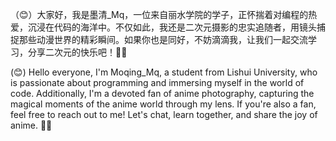（😊）大家好，我是墨清_Mq，一位来自丽水学院的学子，正怀揣着对编程的热爱，沉浸在代码的海洋中。不仅如此，我还是二次元摄影的忠实追随者，用镜头捕捉那些动漫世界的精彩瞬间。如果你也是同好，不妨滴滴我，让我们一起交流学习，分享二次元的快乐吧！📸💖

(😊) Hello everyone, I'm Moqing_Mq, a student from Lishui University, who is passionate about programming and immersing myself in the world of code. Additionally, I'm a devoted fan of anime photography, capturing the magical moments of the anime world through my lens. If you're also a fan, feel free to reach out to me! Let's chat, learn together, and share the joy of anime. 📸💖
